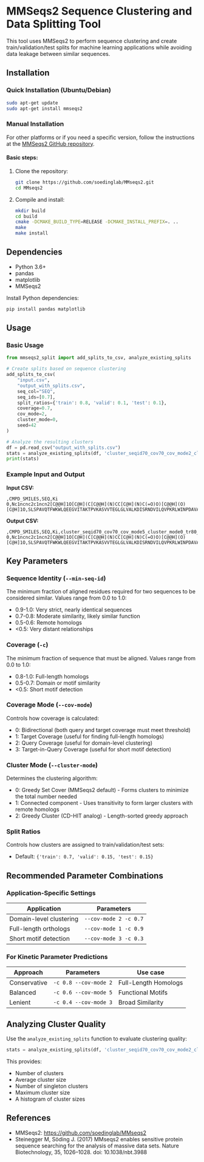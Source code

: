 # MMSeqs2 Sequence Clustering and Data Splitting Tool

This tool uses MMSeqs2 to perform sequence clustering and create train/validation/test splits for machine learning applications while avoiding data leakage between similar sequences.

## Installation

### Quick Installation (Ubuntu/Debian)

```bash
sudo apt-get update
sudo apt-get install mmseqs2
```

### Manual Installation

For other platforms or if you need a specific version, follow the instructions at the [MMSeqs2 GitHub repository](https://github.com/soedinglab/MMseqs2).

#### Basic steps:
1. Clone the repository:
   ```bash
   git clone https://github.com/soedinglab/MMseqs2.git
   cd MMseqs2
   ```

2. Compile and install:
   ```bash
   mkdir build
   cd build
   cmake -DCMAKE_BUILD_TYPE=RELEASE -DCMAKE_INSTALL_PREFIX=. ..
   make
   make install
   ```

## Dependencies

- Python 3.6+
- pandas
- matplotlib
- MMSeqs2

Install Python dependencies:
```bash
pip install pandas matplotlib
```

## Usage

### Basic Usage

```python
from mmseqs2_split import add_splits_to_csv, analyze_existing_splits

# Create splits based on sequence clustering
add_splits_to_csv(
    "input.csv",
    "output_with_splits.csv",
    seq_col="SEQ",
    seq_ids=[0.7],
    split_ratios={'train': 0.8, 'valid': 0.1, 'test': 0.1},
    coverage=0.7,
    cov_mode=2,
    cluster_mode=0,
    seed=42
)

# Analyze the resulting clusters
df = pd.read_csv("output_with_splits.csv")
stats = analyze_existing_splits(df, 'cluster_seqid70_cov70_cov_mode2_cluster_mode0_tr80_va10_ts10')
print(stats)
```

### Example Input and Output

**Input CSV:**
```
,CMPD_SMILES,SEQ,Ki
0,Nc1ncnc2c1ncn2[C@@H]1O[C@H](C[C@@H](N)CC[C@H](N)C(=O)O)[C@@H](O)[C@H]1O,SLSPAVQTFWKWLQEEGVITAKTPVKASVVTEGLGLVALKDISRNDVILQVPKRLWINPDAVAASEIGRVCSELKPWLSVILFLIRERSREDSVWKHYFGILPQETDSTIYWSEEELQELQGSQLLKTTVSVKEYVKNECLKLEQEIILPNKRLFPDPVTLDDFFWAFGILRSRAFSRLRNENLVVVPMADLINHSAGVTTEDHAYEVKGAAGLFSWDYLFSLKSPLSVKAGEQVYIQYDLNKSNAELALDYGFIEPNENRHAYTLTLEISESDPFFDDKLDVAESNGFAQTAYFDIFYNRTLPPGLLPYLRLVALGGTDAFLLESLFRDTIWGHLELSVSRDNEELLCKAVREACKSALAGYHTTIEQDRELKEGNLDSRLAIAVGIREGEKMVLQQIDGIFEQKELELDQLEYYQERRLKDLGLCGENGDILENLYFQ,4.3279021421
```

**Output CSV:**
```
,CMPD_SMILES,SEQ,Ki,cluster_seqid70_cov70_cov_mode5_cluster_mode0_tr80_va10_ts10,split_seqid70_cov70_cov_mode5_cluster_mode0_tr80_va10_ts10
0,Nc1ncnc2c1ncn2[C@@H]1O[C@H](C[C@@H](N)CC[C@H](N)C(=O)O)[C@@H](O)[C@H]1O,SLSPAVQTFWKWLQEEGVITAKTPVKASVVTEGLGLVALKDISRNDVILQVPKRLWINPDAVAASEIGRVCSELKPWLSVILFLIRERSREDSVWKHYFGILPQETDSTIYWSEEELQELQGSQLLKTTVSVKEYVKNECLKLEQEIILPNKRLFPDPVTLDDFFWAFGILRSRAFSRLRNENLVVVPMADLINHSAGVTTEDHAYEVKGAAGLFSWDYLFSLKSPLSVKAGEQVYIQYDLNKSNAELALDYGFIEPNENRHAYTLTLEISESDPFFDDKLDVAESNGFAQTAYFDIFYNRTLPPGLLPYLRLVALGGTDAFLLESLFRDTIWGHLELSVSRDNEELLCKAVREACKSALAGYHTTIEQDRELKEGNLDSRLAIAVGIREGEKMVLQQIDGIFEQKELELDQLEYYQERRLKDLGLCGENGDILENLYFQ,4.3279021421,16610,train
```

## Key Parameters

### Sequence Identity (`--min-seq-id`)
The minimum fraction of aligned residues required for two sequences to be considered similar. Values range from 0.0 to 1.0:
- 0.9-1.0: Very strict, nearly identical sequences
- 0.7-0.8: Moderate similarity, likely similar function
- 0.5-0.6: Remote homologs
- <0.5: Very distant relationships

### Coverage (`-c`)
The minimum fraction of sequence that must be aligned. Values range from 0.0 to 1.0:
- 0.8-1.0: Full-length homologs
- 0.5-0.7: Domain or motif similarity
- <0.5: Short motif detection

### Coverage Mode (`--cov-mode`)
Controls how coverage is calculated:
- 0: Bidirectional (both query and target coverage must meet threshold)
- 1: Target Coverage (useful for finding full-length homologs)
- 2: Query Coverage (useful for domain-level clustering)
- 3: Target-in-Query Coverage (useful for short motif detection)

### Cluster Mode (`--cluster-mode`)
Determines the clustering algorithm:
- 0: Greedy Set Cover (MMSeqs2 default) - Forms clusters to minimize the total number needed
- 1: Connected component - Uses transitivity to form larger clusters with remote homologs
- 2: Greedy Cluster (CD-HIT analog) - Length-sorted greedy approach

### Split Ratios
Controls how clusters are assigned to train/validation/test sets:
- Default: `{'train': 0.7, 'valid': 0.15, 'test': 0.15}`

## Recommended Parameter Combinations

### Application-Specific Settings

| Application | Parameters |
|-------------|------------|
| Domain-level clustering | `--cov-mode 2 -c 0.7` |
| Full-length orthologs | `--cov-mode 1 -c 0.9` |
| Short motif detection | `--cov-mode 3 -c 0.3` |

### For Kinetic Parameter Predictions

| Approach | Parameters | Use case |
|----------|------------|----------|
| Conservative | `-c 0.8 --cov-mode 2` | Full-Length Homologs |
| Balanced | `-c 0.6 --cov-mode 5` | Functional Motifs |
| Lenient | `-c 0.4 --cov-mode 3` | Broad Similarity |

## Analyzing Cluster Quality

Use the `analyze_existing_splits` function to evaluate clustering quality:

```python
stats = analyze_existing_splits(df, 'cluster_seqid70_cov70_cov_mode2_cluster_mode0_tr80_va10_ts10')
```

This provides:
- Number of clusters
- Average cluster size
- Number of singleton clusters
- Maximum cluster size
- A histogram of cluster sizes

## References

- MMSeqs2: https://github.com/soedinglab/MMseqs2
- Steinegger M, Söding J. (2017) MMseqs2 enables sensitive protein sequence searching for the analysis of massive data sets. Nature Biotechnology, 35, 1026–1028. doi: 10.1038/nbt.3988
